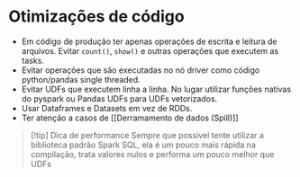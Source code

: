# Otimizações de código

- Em código de produção ter apenas operações de escrita e leitura de arquivos. Evitar `count()`, `show()` e outras operações que executem as tasks.
- Evitar operações que são executadas no nó driver como código python/pandas single threaded.
- Evitar UDFs que executem linha a linha. No lugar utilizar funções nativas do pyspark ou Pandas UDFs para UDFs vetorizados.
- Usar Dataframes e Datasets em vez de RDDs.
- Ter atenção a casos de [[Derramamento de dados (Spill)]]

> [!tip] Dica de performance
> Sempre que possível tente utilizar a biblioteca padrão Spark SQL, ela é um pouco mais rápida na compilação, trata valores nulos e performa um pouco melhor que UDFs